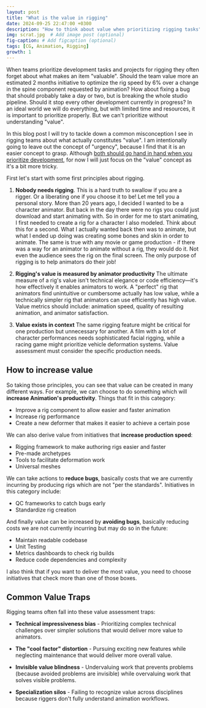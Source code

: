 ```yaml
---
layout: post
title: "What is the value in rigging"
date: 2024-09-25 22:47:00 +0300
description: "How to think about value when prioritizing rigging tasks"
img: scrat.jpg  # Add image post (optional)
fig-caption: # Add figcaption (optional)
tags: [CG, Animation, Rigging]
growth: 1
---
```


When teams prioritize development tasks and projects for rigging they often forget about what makes an item "valuable". Should the team value more an estimated 2 months initiative to optimize the rig speed by 6% over a change in the spine component requested by animation? How about fixing a bug that should probably take a day or two, but is breaking the whole studio pipeline. Should it stop every other development currently in progress? In an ideal world we will do everything, but with limited time and resources, it is important to prioritize properly. But we can't prioritize without understanding "value". 

In this blog post I will try to tackle down a common misconception I see in rigging teams about what actually constitutes "value". I am intentionally going to leave out the concept of "urgency", because I find that it is an easier concept to grasp. Although [both should go hand in hand when you prioritize development](https://cutlefish.substack.com/p/tbm-245-the-magic-prioritization), for now I will just focus on the "value" concept as it's a bit more tricky. 

First let's start with some first principles about rigging. 
1. **Nobody needs rigging**. This is a hard truth to swallow if you are a rigger. Or a liberating one if you choose it to be! Let me tell you a personal story. More than 20 years ago, I decided I wanted to be a character animator. But back in the day there were no rigs you could just download and start animating with. So in order for me to start animating, I first needed to create a rig for a character I also modeled. Think about this for a second. What I actually wanted back then was to animate, but what I ended up doing was creating some bones and skin in order to animate. The same is true with any movie or game production - if there was a way for an animator to animate without a rig, they would do it. Not even the audience sees the rig on the final screen. The only purpose of rigging is to help animators do their job!

2. **Rigging's value is measured by animator productivity**
The ultimate measure of a rig's value isn't technical elegance or code efficiency—it's how effectively it enables animators to work. A "perfect" rig that animators find unintuitive or cumbersome actually has low value, while a technically simpler rig that animators can use efficiently has high value. Value metrics should include: animation speed, quality of resulting animation, and animator satisfaction.

3. **Value exists in context**
The same rigging feature might be critical for one production but unnecessary for another. A film with a lot of character performances needs sophisticated facial rigging, while a racing game might prioritize vehicle deformation systems. Value assessment must consider the specific production needs.

## How to increase value

So taking those principles, you can see that value can be created in many different ways. 
For example, we can choose to do something which will **increase Animation's productivity**. Things that fit in this category:
- Improve a rig component to allow easier and faster animation
- Increase rig performance
- Create a new deformer that makes it easier to achieve a certain pose

We can also derive value from initiatives that **increase production speed**:
- Rigging framework to make authoring rigs easier and faster
- Pre-made archetypes
- Tools to facilitate deformation work
- Universal meshes

We can take actions to **reduce bugs**, basically costs that we are currently incurring by producing rigs which are not "per the standards". Initiatives in this category include: 
- QC frameworks to catch bugs early
- Standardize rig creation

And finally value can be increased by **avoiding bugs**, basically reducing costs we are not currently incurring but may do so in the future: 
- Maintain readable codebase
- Unit Testing
- Metrics dashboards to check rig builds
- Reduce code dependencies and complexity

I also think that if you want to deliver the most value, you need to choose initiatives that check more than one of those boxes.



## Common Value Traps
Rigging teams often fall into these value assessment traps:

- **Technical impressiveness bias** - Prioritizing complex technical challenges over simpler solutions that would deliver more value to animators.

- **The "cool factor" distortion** - Pursuing exciting new features while neglecting maintenance that would deliver more overall value.

- **Invisible value blindness** - Undervaluing work that prevents problems (because avoided problems are invisible) while overvaluing work that solves visible problems.

- **Specialization silos** - Failing to recognize value across disciplines because riggers don't fully understand animation workflows.


